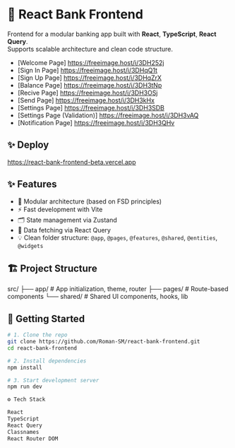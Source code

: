 # 🏦 React Bank Frontend

Frontend for a modular banking app built with **React**, **TypeScript**, **React Query**.  
Supports scalable architecture and clean code structure.

- [Welcome Page] https://freeimage.host/i/3DH252j
- [Sign In Page] https://freeimage.host/i/3DHqQ1t
- [Sign Up Page] https://freeimage.host/i/3DHqZrX
- [Balance Page] https://freeimage.host/i/3DH3tNp
- [Recive Page] https://freeimage.host/i/3DH3OSj
- [Send Page] https://freeimage.host/i/3DH3kHx
- [Settings Page] https://freeimage.host/i/3DH3SDB
- [Settings Page (Validation)] https://freeimage.host/i/3DH3vAQ
- [Notification Page] https://freeimage.host/i/3DH3QHv

## ✨ Deploy

https://react-bank-frontend-beta.vercel.app

## ✨ Features

- 🧩 Modular architecture (based on FSD principles)
- ⚡ Fast development with Vite
- 🗂 State management via Zustand
- 🔁 Data fetching via React Query
- 💡 Clean folder structure: `@app`, `@pages`, `@features`, `@shared`, `@entities`, `@widgets`

## 🏗 Project Structure

src/
├── app/ # App initialization, theme, router
├── pages/ # Route-based components
└── shared/ # Shared UI components, hooks, lib

## 🚀 Getting Started

```bash
# 1. Clone the repo
git clone https://github.com/Roman-SM/react-bank-frontend.git
cd react-bank-frontend

# 2. Install dependencies
npm install

# 3. Start development server
npm run dev

⚙️ Tech Stack

React
TypeScript
React Query
Classnames
React Router DOM
